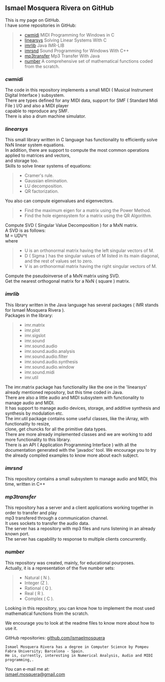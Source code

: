 
## Ismael Mosquera Rivera on GitHub   


This is my page on GitHub.  
I have some repositories in GitHub:  
>  
> - [cwmidi](https://github.com/ismaelmosquera/cwmidi/) MIDI Programming for Windows in C  
> - [linearsys](https://github.com/ismaelmosquera/linearsys/) Solving Linear Systems With C  
> - [imrlib](https://github.com/ismaelmosquera/imrlib/) Java IMR-LIB  
> - [imrsnd](https://github.com/ismaelmosquera/imrsnd/) Sound Programming for Windows With C++  
> - [mp3transfer](https://github.com/ismaelmosquera/mp3transfer/) Mp3 Transfer With Java  
> - [number](https://github.com/ismaelmosquera/number/) A comprehensive set of mathematical functions coded from the scratch.  
>  
  
### *cwmidi*  
  

The code in this repository implements a small MIDI ( Musical Instrument Digital Interface ) subsystem.  
There are types defined for any MIDI data, support for SMF ( Standard Midi File ) I/O and also a MIDI player  
capable to reproduce any SMF.  
There is also a drum machine simulator.  
  
  
### *linearsys*  
  
This small library written in C language has functionality to efficiently solve NxN linear system equations.  
In addition, there are support to compute the most common operations applied to matrices and vectors,  
and storage too.  
Skills to solve linear systems of equations:  
>  
> - Cramer's rule.  
> - Gaussian elimination.  
>  - LU decomposition.  
> - QR factorization.  
>  
  
You also can compute eigenvalues and eigenvectors.  
>  
> - Find the maximum eigen for a matrix using the Power Method.  
> - Find the hole eigensystem for a matrix using  the QR Algorithm.  
>  
  
  Compute SVD ( Singular Value Decomposition ) for a MxN matrix.  
A SVD is as follows:  
M = UDV^t  
where  
> - U is an orthonormal matrix having the left singular vectors of M.  
> - D ( Sigma ) has the singular values of M listed in its main diagonal, and the rest of values set to zero.  
> - V is an orthonormal matrix having the right singular vectors of M.  
>  
  
Compute the pseudoinverse of a MxN matrix using SVD.  
Get the nearest orthogonal matrix for a NxN ( square ) matrix.  
  
### *imrlib*  
  
This library written in the Java language has several packages ( IMR stands for Ismael Mosquera Rivera ).  
Packages in the library:  
>  
> - imr.matrix  
> - imr.plot  
> - imr.sigslot  
> - imr.sound  
> - imr.sound.audio  
> - imr.sound.audio.analysis  
> - imr.sound.audio.filter  
> - imr.sound.audio.synthesis  
> - imr.sound.audio.window  
> - imr.sound.midi  
> - imr.util  
>  
  
The imr.matrix package has functionality like the one in the 'linearsys' already mentioned repository, but this time coded in Java.  
There are also a little audio and MIDI subsystem with functionality to manage audio and MIDI.  
It has support to manage audio devices, storage, and additive synthesis and synthesis by modulation etc.  
The imr.util package contains some useful classes, like the iArray, with functionality to resize,  
clone, get chuncks for all the primitive data types.  
There are more already implemented classes and we are working to add more functionality to this library.  
There is an API ( Application Programming Interface ) with all the documentation generated with the 'javadoc' tool.
We encourage you to try the already compiled examples to know more about each subject.  
  
  
### *imrsnd*  
  
This repository contains a small subsystem to manage audio and MIDI, this time, written in C++  
  
  
### *mp3transfer*  
  
This repository has a server and a client applications working together in order to transfer and play  
mp3 transfered through a communication channel.  
It uses sockets to transfer the audio data.  
The server has a repository with mp3 files and runs listening in an already known port.  
The server has capability to response to multiple clients concurrently.  
  
  
### *number*  
  
  
This repository was created, mainly, for educational pourposes.  
Actually, it is a representation of the five number sets:  
>  
> - Natural ( N ).  
> - Integer (Z ).  
> - Rational ( Q ).  
> - Real ( R ).  
> - Complex ( C ).  
>  
  
Looking in this repository, you can know how to implement the most used mathematical functions from the scratch.  
   
We encourage you to look at the readme files to know more about how to use it.  
  
  
GitHub repositories: [github.com/ismaelmosquera](https://github.com/ismaelmosquera/)  
  
    
    Ismael Mosquera Rivera has a degree in Computer Science by Pompeu Fabra University; Barcelona - Spain.  
    He is, currently, interesting in Numerical Analysis, Audio and MIDI programming,.   
  
You can e-mail me at:  
ismael.mosquera@gmail.com  

    
    